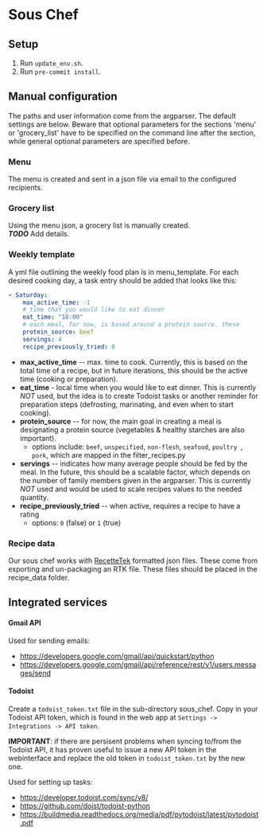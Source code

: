 # Sous Chef

## Setup
1. Run `update_env.sh`.
2. Run `pre-commit install`.

## Manual configuration
The paths and user information come from the argparser. The default settings 
are below. Beware that optional parameters for the sections 'menu' or 'grocery_list'
have to be specified on the command line after the section, while general
optional parameters are specified before.

### Menu
The menu is created and sent in a json file via email to the configured recipients.

### Grocery list
Using the menu json, a grocery list is manually created.  
**_TODO_** Add details.

### Weekly template
A yml file outlining the weekly food plan is in menu_template. For each desired
cooking day, a task entry should be added that looks like this:
```yaml
- Saturday:
    max_active_time: -1
    # time that you would like to eat dinner
    eat_time: "18:00"
    # each meal, for now, is based around a protein source. these
    protein_source: beef
    servings: 4
    recipe_previously_tried: 0
```
* **max_active_time** -- max. time to cook. Currently, this is based on the total 
time of a recipe, but in future iterations, this should be the active time (cooking or preparation).
* **eat_time** - local time when you would like to eat dinner. This is currently 
_NOT_ used, but the idea is to create Todoist tasks or another reminder for 
preparation steps (defrosting, marinating, and even when to start cooking).
* **protein_source** -- for now, the main goal in creating a meal is designating
a protein source (vegetables & healthy starches are also important).
  * options include: `beef`, `unspecified`, `non-flesh`, `seafood`, `poultry
  `, `pork`, which are mapped in the filter_recipes.py
* **servings** -- indicates how many average people should be fed by the meal. In 
the future, this should be a scalable factor, which depends on the number of family
members given in the argparser. This is currently _NOT_ used and would be used to 
scale recipes values to the needed quantity.
* **recipe_previously_tried** -- when active, requires a recipe to have a rating 
  * options: `0` (false) or `1` (true)

### Recipe data
Our sous chef works with [RecetteTek](https://www.recettetek.com/en/) formatted
json files. These come from exporting and un-packaging an RTK file. These files
should be placed in the recipe_data folder.

## Integrated services
#### Gmail API 
Used for sending emails:
* https://developers.google.com/gmail/api/quickstart/python
* https://developers.google.com/gmail/api/reference/rest/v1/users.messages/send

#### Todoist
Create a `todoist_token.txt` file in the sub-directory sous_chef. Copy in your
Todoist API token, which is found in the web app at `Settings -> Integrations -> API token`.

**IMPORTANT**: if there are persisent problems when syncing to/from the Todoist API,
it has proven useful to issue a new API token in the webinterface and replace the
old token in `todoist_token.txt` by the new one.

Used for setting up tasks:
* https://developer.todoist.com/sync/v8/
* https://github.com/doist/todoist-python
* https://buildmedia.readthedocs.org/media/pdf/pytodoist/latest/pytodoist.pdf
